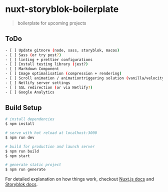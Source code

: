 # nuxt-storyblok-boilerplate

> boilerplate for upcoming projects

## ToDo

```bash
- [ ] Update gitnore (node, sass, storyblok, macos)
- [ ] Sass (or try post?)
- [ ] linting + prettier configurations
- [ ] Install testing library (jest?)
- [ ] Markdown Component
- [ ] Image optimalisation (compression + rendering)
- [ ] Scroll animation / animationtriggering solution (vanilla/velocity/etc)
- [ ] Netlify server settings
- [ ] SSL redirection (or via Netlify?)
- [ ] Google Analytics
```

## Build Setup

```bash
# install dependencies
$ npm install

# serve with hot reload at localhost:3000
$ npm run dev

# build for production and launch server
$ npm run build
$ npm start

# generate static project
$ npm run generate
```

For detailed explanation on how things work, checkout [Nuxt.js docs](https://nuxtjs.org) and [Storyblok docs](https://www.storyblok.com/docs).
